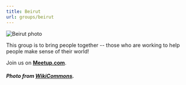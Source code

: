 ```yaml
---
title: Beirut
url: groups/beirut
---
```


![Beirut photo](/content-images/group-images/beirut.jpg)

This group is to bring people together -- those who are working to help people make sense of their world!

Join us on **[Meetup.com](https://www.meetup.com/Hacks-Hackers-Beirut/)**.

##### Photo from [WikiCommons](wikicommons.org).
